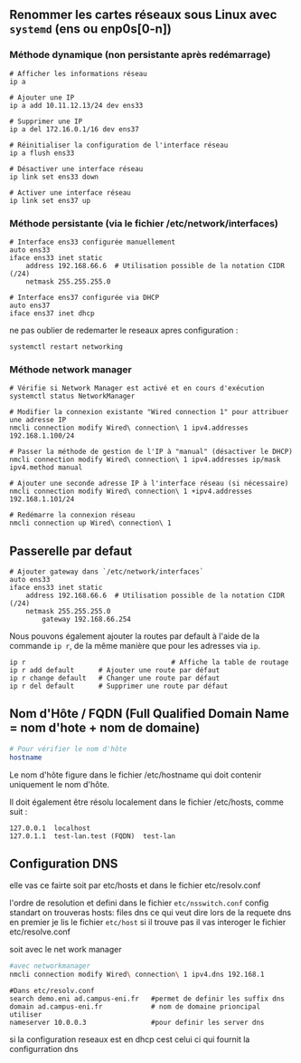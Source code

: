 ## Renommer les cartes réseaux sous Linux avec `systemd` (ens ou enp0s[0-n])


### Méthode dynamique (non persistante après redémarrage)
```bash=
# Afficher les informations réseau
ip a

# Ajouter une IP
ip a add 10.11.12.13/24 dev ens33

# Supprimer une IP
ip a del 172.16.0.1/16 dev ens37

# Réinitialiser la configuration de l'interface réseau
ip a flush ens33

# Désactiver une interface réseau
ip link set ens33 down

# Activer une interface réseau
ip link set ens37 up
```

### Méthode persistante (via le fichier /etc/network/interfaces)
```bash=
# Interface ens33 configurée manuellement
auto ens33
iface ens33 inet static
    address 192.168.66.6  # Utilisation possible de la notation CIDR (/24)
    netmask 255.255.255.0

# Interface ens37 configurée via DHCP
auto ens37
iface ens37 inet dhcp
```
ne pas oublier de redemarter le reseaux apres configuration : 
```bash=
systemctl restart networking
```
###  Méthode network manager 
```
# Vérifie si Network Manager est activé et en cours d'exécution
systemctl status NetworkManager

# Modifier la connexion existante "Wired connection 1" pour attribuer une adresse IP
nmcli connection modify Wired\ connection\ 1 ipv4.addresses 192.168.1.100/24

# Passer la méthode de gestion de l'IP à "manual" (désactiver le DHCP)
nmcli connection modify Wired\ connection\ 1 ipv4.addresses ip/mask ipv4.method manual

# Ajouter une seconde adresse IP à l'interface réseau (si nécessaire)
nmcli connection modify Wired\ connection\ 1 +ipv4.addresses 192.168.1.101/24

# Redémarre la connexion réseau
nmcli connection up Wired\ connection\ 1
```
## Passerelle par defaut 

```bash=
# Ajouter gateway dans `/etc/network/interfaces`
auto ens33
iface ens33 inet static
    address 192.168.66.6  # Utilisation possible de la notation CIDR (/24)
    netmask 255.255.255.0
		gateway 192.168.66.254
```

Nous pouvons également ajouter la routes par default à l'aide de la commande `ip r`, de la même manière que pour les adresses via `ip`.

```bash=
ip r 									# Affiche la table de routage 
ip r add default      # Ajouter une route par défaut
ip r change default   # Changer une route par défaut
ip r del default      # Supprimer une route par défaut
```

## Nom d'Hôte / FQDN (Full Qualified Domain Name = nom d'hote + nom de domaine)
```bash
# Pour vérifier le nom d'hôte
hostname
```
Le nom d'hôte figure dans le fichier /etc/hostname qui doit contenir uniquement le nom d'hôte. 

Il doit également être résolu localement dans le fichier /etc/hosts, comme suit : 
```bash=
127.0.0.1  localhost
127.0.1.1  test-lan.test (FQDN)  test-lan
```

## Configuration DNS
elle vas ce fairte soit par etc/hosts 
et dans le fichier etc/resolv.conf 

l'ordre de resolution et defini dans le fichier `etc/nsswitch.conf`
config standart
on trouveras hosts: files dns ce qui veut dire lors de la requete dns en premier je lis le fichier `etc/host` si il trouve pas il vas interoger le fichier etc/resolve.conf 

soit avec le net work manager 
```bash =
#avec networkmanager
nmcli connection modify Wired\ connection\ 1 ipv4.dns 192.168.1
```
```bash=
#Dans etc/resolv.conf 
search demo.eni ad.campus-eni.fr   #permet de definir les suffix dns
domain ad.campus-eni.fr            # nom de domaine prioncipal utiliser 
nameserver 10.0.0.3                #pour definir les server dns 
```
si la configuration reseaux est en dhcp cest celui ci qui fournit la configurration dns 